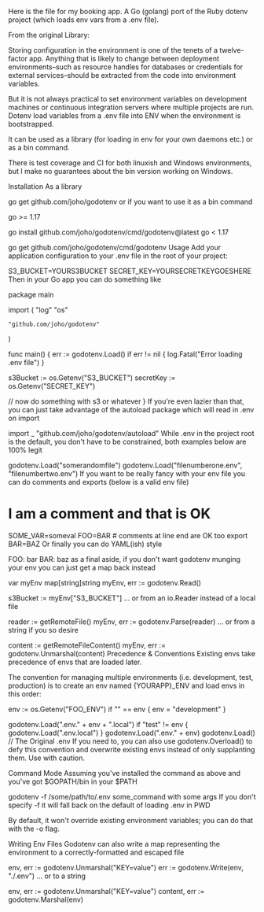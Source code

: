 Here is the file for my booking app. 
A Go (golang) port of the Ruby dotenv project (which loads env vars from a .env file).

From the original Library:

Storing configuration in the environment is one of the tenets of a twelve-factor app. Anything that is likely to change between deployment environments–such as resource handles for databases or credentials for external services–should be extracted from the code into environment variables.

But it is not always practical to set environment variables on development machines or continuous integration servers where multiple projects are run. Dotenv load variables from a .env file into ENV when the environment is bootstrapped.

It can be used as a library (for loading in env for your own daemons etc.) or as a bin command.

There is test coverage and CI for both linuxish and Windows environments, but I make no guarantees about the bin version working on Windows.

Installation
As a library

go get github.com/joho/godotenv
or if you want to use it as a bin command

go >= 1.17

go install github.com/joho/godotenv/cmd/godotenv@latest
go < 1.17

go get github.com/joho/godotenv/cmd/godotenv
Usage
Add your application configuration to your .env file in the root of your project:

S3_BUCKET=YOURS3BUCKET
SECRET_KEY=YOURSECRETKEYGOESHERE
Then in your Go app you can do something like

package main

import (
    "log"
    "os"

    "github.com/joho/godotenv"
)

func main() {
  err := godotenv.Load()
  if err != nil {
    log.Fatal("Error loading .env file")
  }

  s3Bucket := os.Getenv("S3_BUCKET")
  secretKey := os.Getenv("SECRET_KEY")

  // now do something with s3 or whatever
}
If you're even lazier than that, you can just take advantage of the autoload package which will read in .env on import

import _ "github.com/joho/godotenv/autoload"
While .env in the project root is the default, you don't have to be constrained, both examples below are 100% legit

godotenv.Load("somerandomfile")
godotenv.Load("filenumberone.env", "filenumbertwo.env")
If you want to be really fancy with your env file you can do comments and exports (below is a valid env file)

# I am a comment and that is OK
SOME_VAR=someval
FOO=BAR # comments at line end are OK too
export BAR=BAZ
Or finally you can do YAML(ish) style

FOO: bar
BAR: baz
as a final aside, if you don't want godotenv munging your env you can just get a map back instead

var myEnv map[string]string
myEnv, err := godotenv.Read()

s3Bucket := myEnv["S3_BUCKET"]
... or from an io.Reader instead of a local file

reader := getRemoteFile()
myEnv, err := godotenv.Parse(reader)
... or from a string if you so desire

content := getRemoteFileContent()
myEnv, err := godotenv.Unmarshal(content)
Precedence & Conventions
Existing envs take precedence of envs that are loaded later.

The convention for managing multiple environments (i.e. development, test, production) is to create an env named {YOURAPP}_ENV and load envs in this order:

env := os.Getenv("FOO_ENV")
if "" == env {
  env = "development"
}

godotenv.Load(".env." + env + ".local")
if "test" != env {
  godotenv.Load(".env.local")
}
godotenv.Load(".env." + env)
godotenv.Load() // The Original .env
If you need to, you can also use godotenv.Overload() to defy this convention and overwrite existing envs instead of only supplanting them. Use with caution.

Command Mode
Assuming you've installed the command as above and you've got $GOPATH/bin in your $PATH

godotenv -f /some/path/to/.env some_command with some args
If you don't specify -f it will fall back on the default of loading .env in PWD

By default, it won't override existing environment variables; you can do that with the -o flag.

Writing Env Files
Godotenv can also write a map representing the environment to a correctly-formatted and escaped file

env, err := godotenv.Unmarshal("KEY=value")
err := godotenv.Write(env, "./.env")
... or to a string

env, err := godotenv.Unmarshal("KEY=value")
content, err := godotenv.Marshal(env)
